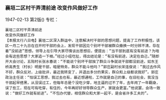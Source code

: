 ### 襄垣二区村干弄清前途  改变作风做好工作

1947-02-13
第2版()
专栏：

    襄垣二区村干弄清前途
    改变作风做好工作
    【本报太行八日电】襄垣二区深入群运中，注意解决村干部的思想问题，提高了工作积极性。该区一月二十九日在召开村干部的会上，发现干部因见个别坏干部被群众撤换一时分辨不清，存在着“没前途”思想。领导上在引导大家尽情谈出思想后，便提出：“当干部到底有没有前途？为啥会有这些思想？大家追一下根。”经过小组圪扯，得出结论是：“有没有前途，决定在自己，”随即开大会讨论，五阳村长张水春说：“不能说个别坏干部挨了群众斗争就说干部都没前途，如东王桥高贵生（村长）明是干部，暗是特务，群众不能斗他吗？”郭庄副村长宋连俊说：“我过去作风不好，群众反对，上级批评，最近我转变了，并退出多分的果实，群众和上级都说我好”。郭庄政治主任说：“怕误工思想，我过去也有，最近想通啦，工作就是自己的事，在旧社会，我没当干部起早搭黑，从没误过工，但每年总是个没吃少穿，地主逼的过不了年，去年闹了一年翻身，误了些工，现在可有吃穿，有住的，今年再好好领导群众生产，家就会更富。”他说罢，会场一致说：“做好工作就有前途”。“不包办代替，相信群众和大家一起干，是会省许多工夫的”。
